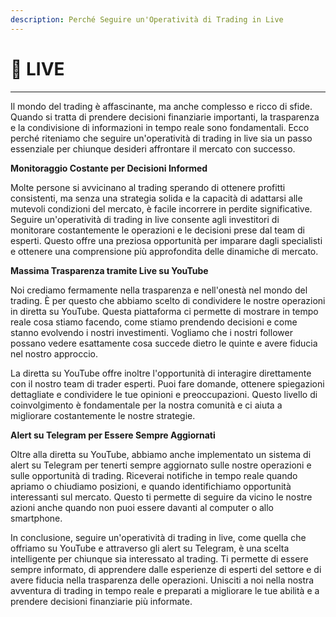 ```yaml
---
description: Perché Seguire un'Operatività di Trading in Live
---
```


# 🔴 LIVE

***

Il mondo del trading è affascinante, ma anche complesso e ricco di sfide. Quando si tratta di prendere decisioni finanziarie importanti, la trasparenza e la condivisione di informazioni in tempo reale sono fondamentali. Ecco perché riteniamo che seguire un'operatività di trading in live sia un passo essenziale per chiunque desideri affrontare il mercato con successo.

**Monitoraggio Costante per Decisioni Informed**

Molte persone si avvicinano al trading sperando di ottenere profitti consistenti, ma senza una strategia solida e la capacità di adattarsi alle mutevoli condizioni del mercato, è facile incorrere in perdite significative. Seguire un'operatività di trading in live consente agli investitori di monitorare costantemente le operazioni e le decisioni prese dal team di esperti. Questo offre una preziosa opportunità per imparare dagli specialisti e ottenere una comprensione più approfondita delle dinamiche di mercato.

**Massima Trasparenza tramite Live su YouTube**

Noi crediamo fermamente nella trasparenza e nell'onestà nel mondo del trading. È per questo che abbiamo scelto di condividere le nostre operazioni in diretta su YouTube. Questa piattaforma ci permette di mostrare in tempo reale cosa stiamo facendo, come stiamo prendendo decisioni e come stanno evolvendo i nostri investimenti. Vogliamo che i nostri follower possano vedere esattamente cosa succede dietro le quinte e avere fiducia nel nostro approccio.

La diretta su YouTube offre inoltre l'opportunità di interagire direttamente con il nostro team di trader esperti. Puoi fare domande, ottenere spiegazioni dettagliate e condividere le tue opinioni e preoccupazioni. Questo livello di coinvolgimento è fondamentale per la nostra comunità e ci aiuta a migliorare costantemente le nostre strategie.

**Alert su Telegram per Essere Sempre Aggiornati**

Oltre alla diretta su YouTube, abbiamo anche implementato un sistema di alert su Telegram per tenerti sempre aggiornato sulle nostre operazioni e sulle opportunità di trading. Riceverai notifiche in tempo reale quando apriamo o chiudiamo posizioni, e quando identifichiamo opportunità interessanti sul mercato. Questo ti permette di seguire da vicino le nostre azioni anche quando non puoi essere davanti al computer o allo smartphone.

In conclusione, seguire un'operatività di trading in live, come quella che offriamo su YouTube e attraverso gli alert su Telegram, è una scelta intelligente per chiunque sia interessato al trading. Ti permette di essere sempre informato, di apprendere dalle esperienze di esperti del settore e di avere fiducia nella trasparenza delle operazioni. Unisciti a noi nella nostra avventura di trading in tempo reale e preparati a migliorare le tue abilità e a prendere decisioni finanziarie più informate.
